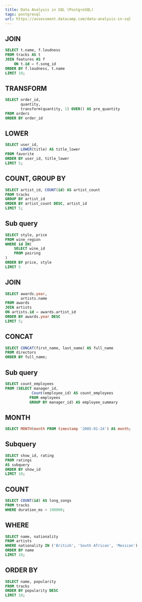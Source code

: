 ```yaml
---
title: Data Analysis in SQL (PostgreSQL)
tags: postgresql
url: https://assessment.datacamp.com/data-analysis-in-sql
---
```


## JOIN
```sql
SELECT t.name, f.loudness
FROM tracks AS t
JOIN features AS f
    ON t.id = f.song_id
ORDER BY f.loudness, t.name
LIMIT 10;
```

## TRANSFORM
```sql
SELECT order_id, 
       quantity, 
       transform(quantity, 1) OVER() AS pre_quantity
FROM orders
ORDER BY order_id
```

## LOWER
```sql
SELECT user_id,
       LOWER(title) AS title_lower
FROM favorite
ORDER BY user_id, title_lower
LIMIT 5;
```

## COUNT, GROUP BY
```sql
SELECT artist_id, COUNT(id) AS artist_count
FROM tracks
GROUP BY artist_id
ORDER BY artist_count DESC, artist_id
LIMIT 5;
```

## Sub query
```sql
SELECT style, price
FROM wine_region
WHERE id IN(
	SELECT wine_id
	FROM pairing
)
ORDER BY price, style
LIMIT 5
```

## JOIN
```sql
SELECT awards.year, 
       artists.name 
FROM awards
JOIN artists
ON artists.id = awards.artist_id
ORDER BY awards.year DESC
LIMIT 5;
```

## CONCAT
```sql
SELECT CONCAT(first_name, last_name) AS full_name 
FROM directors 
ORDER BY full_name;
```

## Sub query
```sql
SELECT count_employees
FROM (SELECT manager_id,
            Count(employee_id) AS count_employees
           FROM employees
           GROUP BY manager_id) AS employee_summary
```

## MONTH
```sql
SELECT MONTH(month FROM timestamp '2005-01-24') AS month;
```

## Subquery
```sql
SELECT show_id, rating
FROM ratings
AS subquery
ORDER BY show_id
LIMIT 10;
```

## COUNT
```sql
SELECT COUNT(id) AS long_songs
FROM tracks
WHERE duration_ms > 100000;
```

## WHERE
```sql
SELECT name, nationality
FROM artists
WHERE nationality IN ('British', 'South African', 'Mexican')
ORDER BY name
LIMIT 10;
```

## ORDER BY
```sql
SELECT name, popularity 
FROM tracks
ORDER BY popularity DESC
LIMIT 10;
```

